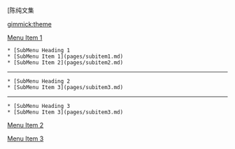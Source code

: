 <!--
  -- Name of your wiki
  -- Do NOT remove the leading `#` character.
  -->

[陈纯文集


<!--
  -- Default theme
  -- (Read: http://dynalon.github.io/mdwiki/#!customizing.md#Theme_chooser)
  -->

[gimmick:theme](flatly)


<!--
  -- Navigation
  -- (Read: http://dynalon.github.io/mdwiki/#!quickstart.md#Adding_a_navigation)
  -->

<!-- [About](pages/about.md) -->

<!-- 
[2015]()

    * [大猫，以及一个时代的结束](pages/2015/大猫，以及一个时代的结束.md)

    * [中国自由保守主义的没落](pages/2015/中国自由保守主义的没落.md)

    * [作为时代人格的陈冠希老师](pages/2015/作为时代人格的陈冠希老师.md)

    * [左翼自由主义的中国化](pages/2015/左翼自由主义的中国化.md)

    * [我为什么是一个不婚主义者](pages/2015/我为什么是一个不婚主义者.md)

    * [死于少女时代](pages/2015/死于少女时代.md)

    * [若干年后，如果我遇到另一个你](pages/2015/若干年后，如果我遇到另一个你.md)


[2016]()

    * [爱情没有你们想象得那么美好](pages/2016/爱情没有你们想象得那么美好.md)

    * [从改良变革之争看自由派的未来](pages/2016/从改良变革之争看自由派的未来.md)

    * [李安与旧秩序的崩溃](pages/2016/李安与旧秩序的崩溃.md)

    * [施派的危险性，或当下知识分子的限度](pages/2016/施派的危险性，或当下知识分子的限度.md)

    * [世上到处都是不爱子女的父母](pages/2016/世上到处都是不爱子女的父母.md)

    * [文化保守主义与秩序的焦虑](pages/2016/文化保守主义与秩序的焦虑.md)

    * [一种类似"人格分裂"的伦理学](pages/2016/一种类似"人格分裂"的伦理学.md)

    * [有情饮水饱](pages/2016/有情饮水饱.md)

    * [政治"哲人"甘阳](pages/2016/政治"哲人"甘阳.md)

    * [中国的左翼自由主义者为什么不应该是"白左"](pages/2016/中国的左翼自由主义者为什么不应该是"白左".md)

    * [自由主义者的"心力"](pages/2016/自由主义者的"心力".md)

    * [作为政治哲学一部分的爱情哲学](pages/2016/作为政治哲学一部分的爱情哲学.md)

[2017]()

    * [爱情兼容论](https://github.com/ChenChunCamus/article/tree/master/2017)

    * [丧文化和中年危机背后的大国哲学](pages/2017/丧文化和中年危机背后的大国哲学.md)

    * [血腥的对话](pages/2017/血腥的对话.md)

    * [学术成就与个人道德](pages/2017/学术成就与个人道德.md)

    * [志明与春娇救春娇与志明](pages/2017/志明与春娇救春娇与志明.md)

    * [自由主义的婚姻家庭观之演变](pages/2017/自由主义的婚姻家庭观之演变.md)

    * [中国教育，小粉红和不婚主义](pages/2017/中国教育，小粉红和不婚主义.md)

    * [中国伯林学------一部被自由保守主义挟持的历史](pages/2017/中国伯林学------一部被自由保守主义挟持的历史.md)

    * [作为一种政治哲学的不婚主义](pages/2017/作为一种政治哲学的不婚主义.md)

    * [作为精神治疗术的哲学](pages/2017/作为精神治疗术的哲学.md)

    * [纵无永恒之爱，亦能活出意义](pages/2017/纵无永恒之爱，亦能活出意义.md)

[2018]()

    * [大陆自由派在台湾（一）：口炮党领袖](pages/2018/大陆自由派在台湾（一）：口炮党领袖.md)

    * [大陆自由派在台湾（二）：第一小生](pages/2018/大陆自由派在台湾（二）：第一小生.md)

    * [大陆自由派在台湾（三）：聪头与生哥](pages/2018/大陆自由派在台湾（三）：聪头与生哥.md)

    * [大陆自由派在台湾（四）：四个视角下的中国施特劳斯学派](pages/2018/大陆自由派在台湾（四）：四个视角下的中国施特劳斯学派.md)

    * [自由主义的重生与政治德性](pages/2018/自由主义的重生与政治德性.md)

    * [共和国的黄昏](pages/2018/共和国的黄昏.md)

    * [高雄杂感](pages/2018/高雄杂感.md)

    * [关于伊斯坦布尔的道德现象学](pages/2018/关于伊斯坦布尔的道德现象学.md)

    * [清除启蒙毒------刘小枫的反平等主义](pages/2018/清除启蒙毒------刘小枫的反平等主义.md)

    * [我和我的读者们](pages/2018/我和我的读者们.md)

    * [五月风暴的中国继承人](pages/2018/五月风暴的中国继承人.md)

    * [我们应当如何面对这个时世](pages/2018/我们应当如何面对这个时世.md)

    * [已经打响的精神内战](pages/2018/已经打响的精神内战.md)

    * [伊斯坦布尔的日常](pages/2018/伊斯坦布尔的日常.md)

    * [这个时代的左翼青年](pages/2018/这个时代的左翼青年.md)

[2019]()

    * [作为一个"深二代"是什么样的体验（一）](pages/2019/作为一个"深二代"是什么样的体验（一）.md)

    * [作为一个"深二代"是什么样的体验（二）](pages/2019/作为一个"深二代"是什么样的体验（二）.md)

    * [作为一个"深二代"是什么样的体验（三）](pages/2019/作为一个"深二代"是什么样的体验（三）.md)

    * [作为一个"深二代"是什么样的体验（四）](pages/2019/作为一个"深二代"是什么样的体验（四）.md)

    * [中国知识分子的分裂与舆论的两极分化](pages/2019/中国知识分子的分裂与舆论的两极分化.md)

    * [这个国家想要什么样的年轻人](pages/2019/这个国家想要什么样的年轻人.md)

    * [深二代，一个矛盾的身份](pages/2019/深二代，一个矛盾的身份.md)

    * [文科知识分子的生存焦虑与身份焦虑](pages/2019/文科知识分子的生存焦虑与身份焦虑.md)

    * [如何理解这个时代的文化商人](pages/2019/如何理解这个时代的文化商人.md)

    * [大国阴影下的越南](pages/2019/大国阴影下的越南.md)

    * [关于米兔的康德主义诠释](pages/2019/关于米兔的康德主义诠释.md)

    * [从任正非的访谈看中国精英阶层的价值共识](pages/2019/从任正非的访谈看中国精英阶层的价值共识.md)

-->


[Menu Item 1]()

    * [SubMenu Heading 1
    * [SubMenu Item 1](pages/subitem1.md)
    * [SubMenu Item 2](pages/subitem2.md)
  - - - -
    * [SubMenu Heading 2
    * [SubMenu Item 3](pages/subitem3.md)
  - - - -
    * [SubMenu Heading 3
    * [SubMenu Item 3](pages/subitem3.md)

[Menu Item 2](pages/item2.md)

[Menu Item 3](pages/item3.md)


<!--
  -- Change the Language
  -- Could be useful when there's more than one language wiki.
  -->

<!--
[Change the Language]()

    * [English (United States)](/en_US/)
    * [English (United Kingdom)](/en_GB/)
    * [Italian](/it/)
-->

<!--
  -- Let the user choose a theme
  -- (Read: http://dynalon.github.io/mdwiki/#!quickstart.md#Adding_a_navigation)
  -->

<!--
[gimmick:themechooser](Choose theme)
-->
